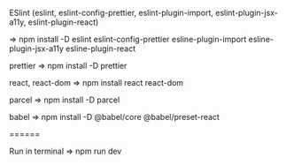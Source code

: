 
ESlint (eslint, eslint-config-prettier, eslint-plugin-import, eslint-plugin-jsx-a11y, eslint-plugin-react)

  => npm install -D eslint eslint-config-prettier esline-plugin-import esline-plugin-jsx-a11y esline-plugin-react

prettier => npm install -D prettier

react, react-dom => npm install react react-dom

parcel => npm install -D parcel

babel => npm install -D @babel/core @babel/preset-react

======

Run in terminal => npm run dev